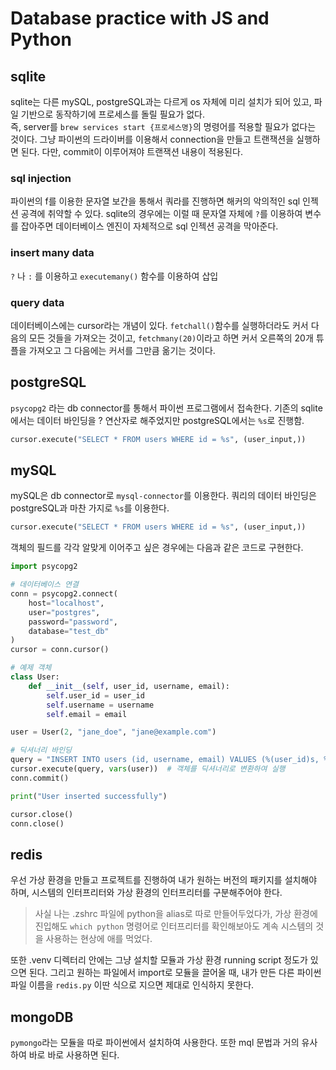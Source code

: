 # Database practice with JS and Python

## sqlite
sqlite는 다른 mySQL, postgreSQL과는 다르게 os 자체에 미리 설치가 되어 있고, 파일 기반으로 동작하기에 프로세스를 돌릴 필요가 없다.<br />
즉, server를 `brew services start {프로세스명}`의 명령어를 적용할 필요가 없다는 것이다. 그냥 파이썬의 드라이버를 이용해서 connection을 만들고 트랜잭션을 실행하면 된다. 다만, commit이 이루어져야 트랜잭션 내용이 적용된다.

### sql injection
파이썬의 f를 이용한 문자열 보간을 통해서 쿼라를 진행하면 해커의 악의적인 sql 인젝션 공격에 취약할 수 있다. sqlite의 경우에는 이럴 때 문자열 자체에 `?`를 이용하여 변수를 잡아주면 데이터베이스 엔진이 자체적으로 sql 인젝션 공격을 막아준다.

### insert many data
`?` 나 `:` 를 이용하고 `executemany()` 함수를 이용하여 삽입

### query data
데이터베이스에는 cursor라는 개념이 있다. `fetchall()`함수를 실행하더라도 커서 다음의 모든 것들을 가져오는 것이고, `fetchmany(20)`이라고 하면 커서 오른쪽의 20개 튜플을 가져오고 그 다음에는 커서를 그만큼 옮기는 것이다.


## postgreSQL
`psycopg2` 라는 db connector를 통해서 파이썬 프로그램에서 접속한다. 기존의 sqlite에서는 데이터 바인딩을 ? 연산자로 해주었지만 postgreSQL에서는 `%s`로 진행함.

``` python
cursor.execute("SELECT * FROM users WHERE id = %s", (user_input,))
```

## mySQL
mySQL은 db connector로 `mysql-connector`를 이용한다. 쿼리의 데이터 바인딩은 postgreSQL과 마찬 가지로 `%s`를 이용한다.

``` python
cursor.execute("SELECT * FROM users WHERE id = %s", (user_input,))
```

객체의 필드를 각각 알맞게 이어주고 싶은 경우에는 다음과 같은 코드로 구현한다.
``` python
import psycopg2

# 데이터베이스 연결
conn = psycopg2.connect(
    host="localhost",
    user="postgres",
    password="password",
    database="test_db"
)
cursor = conn.cursor()

# 예제 객체
class User:
    def __init__(self, user_id, username, email):
        self.user_id = user_id
        self.username = username
        self.email = email

user = User(2, "jane_doe", "jane@example.com")

# 딕셔너리 바인딩
query = "INSERT INTO users (id, username, email) VALUES (%(user_id)s, %(username)s, %(email)s);"
cursor.execute(query, vars(user))  # 객체를 딕셔너리로 변환하여 실행
conn.commit()

print("User inserted successfully")

cursor.close()
conn.close()
```

## redis
우선 가상 환경을 만들고 프로젝트를 진행하여 내가 원하는 버전의 패키지를 설치해야 하며, 시스템의 인터프리터와 가상 환경의 인터프리터를 구분해주어야 한다. <br />
> 사실 나는 .zshrc 파일에 python을 alias로 따로 만들어두었다가, 가상 환경에 진입해도 `which python` 명령어로 인터프리터를 확인해보아도 계속 시스템의 것을 사용하는 현상에 애를 먹었다.

또한 .venv 디렉터리 안에는 그냥 설치할 모듈과 가상 환경 running script 정도가 있으면 된다. 그리고 원하는 파일에서 import로 모듈을 끌어올 때, 내가 만든 다른 파이썬 파일 이름을 `redis.py` 이딴 식으로 지으면 제대로 인식하지 못한다.

## mongoDB
`pymongo`라는 모듈을 따로 파이썬에서 설치하여 사용한다. 또한 mql 문법과 거의 유사하여 바로 바로 사용하면 된다.